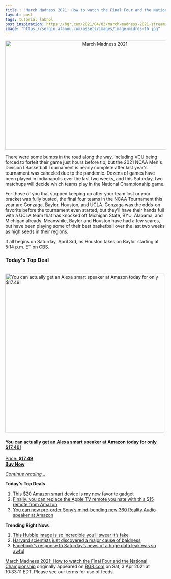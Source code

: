 ```yaml
---
title : "March Madness 2021: How to watch the Final Four and the National Championship"
layout: post
tags: tutorial labnol
post_inspiration: https://bgr.com/2021/04/03/march-madness-2021-streaming-online-how-to-watch-channels-times-final-four/
image: "https://sergio.afanou.com/assets/images/image-midres-16.jpg"
---
```


<center><a href="https://bgr.com/2021/04/03/march-madness-2021-streaming-online-how-to-watch-channels-times-final-four/" class="bgr-rss-featured-image bgr-rss-test-class"><img loading="lazy" width="610" height="343" src="https://bgr.com/wp-content/uploads/2021/03/March-Madness-2021.jpg?quality=70&amp;strip=all&amp;w=610" class="attachment-feed_normal size-feed_normal wp-post-image" alt="March Madness 2021" loading="lazy" srcset="https://bgr.com/wp-content/uploads/2021/03/March-Madness-2021.jpg 1920w, https://bgr.com/wp-content/uploads/2021/03/March-Madness-2021.jpg?resize=150,84 150w, https://bgr.com/wp-content/uploads/2021/03/March-Madness-2021.jpg?resize=300,169 300w, https://bgr.com/wp-content/uploads/2021/03/March-Madness-2021.jpg?resize=768,432 768w, https://bgr.com/wp-content/uploads/2021/03/March-Madness-2021.jpg?resize=1024,576 1024w, https://bgr.com/wp-content/uploads/2021/03/March-Madness-2021.jpg?resize=1536,864 1536w, https://bgr.com/wp-content/uploads/2021/03/March-Madness-2021.jpg?resize=610,343 610w, https://bgr.com/wp-content/uploads/2021/03/March-Madness-2021.jpg?resize=664,374 664w, https://bgr.com/wp-content/uploads/2021/03/March-Madness-2021.jpg?resize=1200,675 1200w, https://bgr.com/wp-content/uploads/2021/03/March-Madness-2021.jpg?resize=782,440 782w, https://bgr.com/wp-content/uploads/2021/03/March-Madness-2021.jpg?resize=827,465 827w, https://bgr.com/wp-content/uploads/2021/03/March-Madness-2021.jpg?resize=800,450 800w" sizes="(max-width: 610px) 100vw, 610px" title="March Madness 2021" /></a></center><p>There were some bumps in the road along the way, including VCU being forced to forfeit their game just hours before tip, but the 2021 NCAA Men's Division I Basketball Tournament is nearly complete after last year's tournament was canceled due to the pandemic. Dozens of games have been played in Indianapolis over the last two weeks, and this Saturday, two matchups will decide which teams play in the National Championship game.</p>
<p>For those of you that stopped keeping up after your team lost or your bracket was fully busted, the final four teams in the NCAA Tournament this year are Gonzaga, Baylor, Houston, and UCLA. Gonzaga was the odds-on favorite before the tournament even started, but they'll have their hands full with a UCLA team that has knocked off Michigan State, BYU, Alabama, and Michigan already. Meanwhile, Baylor and Houston have had a few scares, but have been playing some of their best basketball over the last two weeks as high seeds in their regions.</p>
<p>It all begins on Saturday, April 3rd, as Houston takes on Baylor starting at 5:14 p.m. ET on CBS.</p>
<h3>Today's Top Deal</h3>
<p><a href="https://www.amazon.com/Echo-Flex/dp/B07MLY3JKV?tag=b0c55topdeals-20"><br><img height="500px" width="500px" src="https://m.media-amazon.com/images/I/31nYncSHD1L.jpg" alt="You can actually get an Alexa smart speaker at Amazon today for only $17.49!"><br></a></p>
<h4><a href="https://www.amazon.com/Echo-Flex/dp/B07MLY3JKV?tag=b0c55rss-20">You can actually get an Alexa smart speaker at Amazon today for only $17.49!</a></h4>
<p><a href="https://www.amazon.com/Echo-Flex/dp/B07MLY3JKV?tag=b0c55rss-20">Price: <strong>$17.49</strong></a><br><strong><a href="https://www.amazon.com/Echo-Flex/dp/B07MLY3JKV?tag=b0c55rss-20">Buy Now</a></strong></p>
<p><a href="https://bgr.com/2021/04/03/march-madness-2021-streaming-online-how-to-watch-channels-times-final-four/" class="more-link"><em>Continue reading...</em></a></p>

<p><strong>Today's Top Deals</strong></p>
<ol>
<li><a href="https://bgr.com/2021/04/02/best-amazon-devices-dash-smart-shelf-deals/?utm_source=rss&#038;utm_campaign=topdeals">This $20 Amazon smart device is my new favorite gadget</a></li>
<li><a href="https://bgr.com/2021/04/02/finally-you-can-replace-the-apple-tv-remote-you-hate-with-this-15-remote-from-amazon/?utm_source=rss&#038;utm_campaign=topdeals">Finally, you can replace the Apple TV remote you hate with this $15 remote from Amazon</a></li>
<li><a href="https://bgr.com/2021/04/02/sony-wireless-speaker-amazon-deal-360-reality-audio/?utm_source=rss&#038;utm_campaign=topdeals">You can now pre-order Sony&#8217;s mind-bending new 360 Reality Audio speaker at Amazon</a></li>
</ol>

<p><strong>Trending Right Now:</strong></p>
<ol>
<li><a href="https://bgr.com/2021/04/02/hubble-photo-veil-nebula/">This Hubble image is so incredible you&#8217;ll swear it&#8217;s fake</a></li>
<li><a href="https://bgr.com/2021/04/03/hair-loss-cure-mice-study/">Harvard scientists just discovered a major cause of baldness</a></li>
<li><a href="https://bgr.com/2021/04/03/facebook-data-leak-533-million-user-records-leaked-online/">Facebook’s response to Saturday’s news of a huge data leak was so awful</a></li>
</ol>
<p><a href="https://bgr.com/2021/04/03/march-madness-2021-streaming-online-how-to-watch-channels-times-final-four/">March Madness 2021: How to watch the Final Four and the National Championship</a> originally appeared on <a href="http://bgr.com">BGR.com</a> on Sat, 3 Apr 2021 at 10:33:11 EDT. Please see our terms for use of feeds.</p>